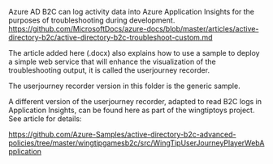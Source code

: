 Azure AD B2C can log activity data into Azure Application Insights for the purposes of troubleshooting during development.  
https://github.com/MicrosoftDocs/azure-docs/blob/master/articles/active-directory-b2c/active-directory-b2c-troubleshoot-custom.md

The article added here (.docx) also explains how to use a sample to deploy a simple web service that will enhance the visualization of the troubleshooting output, it is called the userjourney recorder.

The userjourney recorder version in this folder is the generic sample.

A different version of the userjourney recorder, adapted to read B2C logs in Application Insights, can be found here as part of the wingtiptoys project. See article for details:

https://github.com/Azure-Samples/active-directory-b2c-advanced-policies/tree/master/wingtipgamesb2c/src/WingTipUserJourneyPlayerWebApplication
